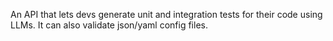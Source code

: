 An API that lets devs generate unit and integration tests for their code using LLMs. It can also validate json/yaml config files.
